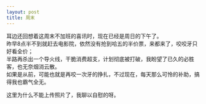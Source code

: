 ```yaml
---
layout: post
title: 周末
---
```


<p>耳边还回想着这周末不加班的喜讯时，现在已经是周日的下午了。<br />
昨早8点半不到就赶去电影院，依然没有抢到哈五的半价票，来都来了，咬咬牙只好看全价；<br />
半路再杀出一个导火线，干脆消费超支，计划彻底被打破，我盼望了已久的必胜客，也无奈烟消云散。<br />
如果是从前，可能也就是再咬一次牙的挣扎，不过现在，每天那么可怜的补助，搞得我也霸气全无。</p>
<p>这里为什么不能上传照片了，我聊以自慰的呀。
</p>
